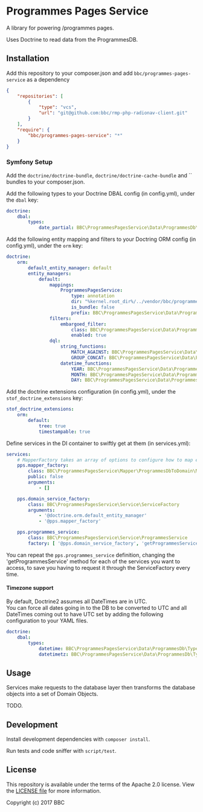 Programmes Pages Service
========================

A library for powering /programmes pages.

Uses Doctrine to read data from the ProgrammesDB.

Installation
-----

Add this repository to your composer.json and add `bbc/programmes-pages-service`
as a dependency

```json
{
    "repositories": [
        {
            "type": "vcs",
            "url": "git@github.com:bbc/rmp-php-radionav-client.git"
        }
    ],
    "require": {
        "bbc/programmes-pages-service": "*"
    }
}
```

### Symfony Setup

Add the `doctrine/doctrine-bundle`, `doctrine/doctrine-cache-bundle` and 
`` bundles to your composer.json.

Add the following types to your Doctrine DBAL config (in config.yml), under the
`dbal` key:

```yaml
doctrine:
    dbal:
        types:
            date_partial: BBC\ProgrammesPagesService\Data\ProgrammesDb\Type\DatePartialType
```

Add the following entity mapping and filters to your Doctring ORM config (in
config.yml), under the `orm` key:

```yaml
doctrine:
    orm:
        default_entity_manager: default
        entity_managers:
            default:
                mappings:
                    ProgrammesPagesService:
                        type: annotation
                        dir: "%kernel.root_dir%/../vendor/bbc/programmes-pages-service/src/Data/ProgrammesDb/Entity"
                        is_bundle: false
                        prefix: BBC\ProgrammesPagesService\Data\ProgrammesDb\Entity
                filters:
                    embargoed_filter:
                        class: BBC\ProgrammesPagesService\Data\ProgrammesDb\Filter\EmbargoedFilter
                        enabled: true
                dql:
                    string_functions:
                        MATCH_AGAINST: BBC\ProgrammesPagesService\Data\ProgrammesDb\Functions\MatchAgainst
                        GROUP_CONCAT: BBC\ProgrammesPagesService\Data\ProgrammesDb\Functions\GroupConcat
                    datetime_functions:
                        YEAR: BBC\ProgrammesPagesService\Data\ProgrammesDb\Functions\Year
                        MONTH: BBC\ProgrammesPagesService\Data\ProgrammesDb\Functions\Month
                        DAY: BBC\ProgrammesPagesService\Data\ProgrammesDb\Functions\Day
```

Add the doctrine extensions configuration (in config.yml), under the
`stof_doctrine_extensions` key:

```yaml
stof_doctrine_extensions:
    orm:
        default:
            tree: true
            timestampable: true
```

Define services in the DI container to swiftly get at them (in services.yml):

```yaml
services:
    # MapperFactory takes an array of options to configure how to map entities
    pps.mapper_factory:
        class: BBC\ProgrammesPagesService\Mapper\ProgrammesDbToDomain\MapperFactory
        public: false
        arguments:
            - []

    pps.domain_service_factory:
        class: BBC\ProgrammesPagesService\Service\ServiceFactory
        arguments:
            - '@doctrine.orm.default_entity_manager'
            - '@pps.mapper_factory'

    pps.programmes_service:
        class: BBC\ProgrammesPagesService\Service\ProgrammesService
        factory: [ '@pps.domain_service_factory', 'getProgrammesService']
```

You can repeat the `pps.programmes_service` definition, changing the
'getProgrammesService' method for each of the services you want to access, to
save you having to request it through the ServiceFactory every time.


#### Timezone support
By default, Doctrine2 assumes all DateTimes are in UTC.  
You can force all dates going in to the DB to be converted to UTC and all DateTimes coming out to have UTC set by adding the following configuration to your YAML files.
```yaml
doctrine:
    dbal:
        types:
            datetime: BBC\ProgrammesPagesService\Data\ProgrammesDb\Type\UtcDateTimeType
            datetimetz: BBC\ProgrammesPagesService\Data\ProgrammesDb\Type\UtcDateTimeType
```

Usage
-----

Services make requests to the database layer then transforms the database
objects into a set of Domain Objects.

TODO.

Development
-----------

Install development dependencies with `composer install`.

Run tests and code sniffer with `script/test`.


License
-------

This repository is available under the terms of the Apache 2.0 license.
View the [LICENSE file](LICENSE.md) for more information.

Copyright (c) 2017 BBC

